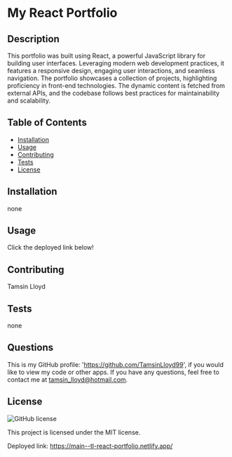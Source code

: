 # My React Portfolio

## Description
This portfolio was built using React, a powerful JavaScript library for building user interfaces. Leveraging modern web development practices, it features a responsive design, engaging user interactions, and seamless navigation. The portfolio showcases a collection of projects, highlighting proficiency in front-end technologies. The dynamic content is fetched from external APIs, and the codebase follows best practices for maintainability and scalability.

## Table of Contents
- [Installation](#installation)
- [Usage](#usage)
- [Contributing](#contributing)
- [Tests](#tests)
- [License](#license)

## Installation
none

## Usage
Click the deployed link below!

## Contributing
Tamsin Lloyd

## Tests
none

## Questions
This is my GitHub profile: 'https://github.com/TamsinLloyd99', if you would like to view my code or other apps. If you have any questions, feel free to contact me at tamsin_lloyd@hotmail.com.

## License

![GitHub license](https://img.shields.io/badge/license-MIT-blue.svg)

This project is licensed under the MIT license.

Deployed link: https://main--tl-react-portfolio.netlify.app/ 

